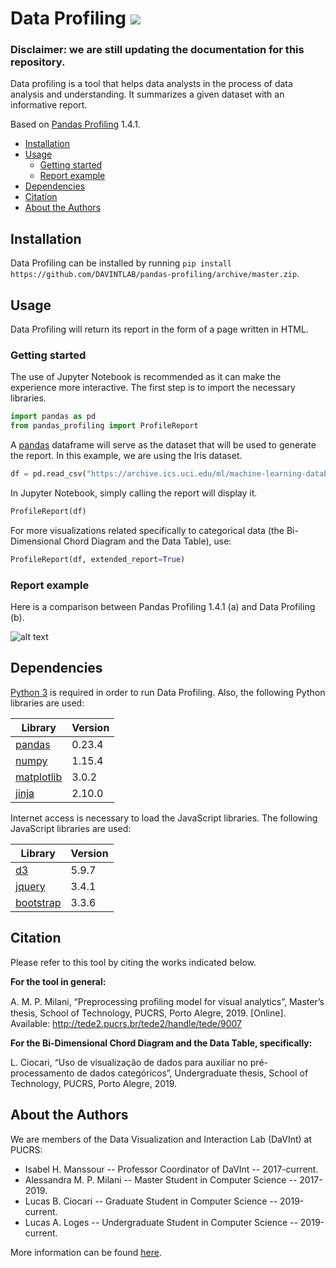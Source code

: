 # Data Profiling [![](https://img.shields.io/badge/python-3-blue.svg)](https://www.python.org/)

### **Disclaimer: we are still updating the documentation for this repository.**

Data profiling is a tool that helps data analysts in the process of data analysis and understanding. It summarizes a given dataset with an informative report.

Based on [Pandas Profiling](https://github.com/pandas-profiling/pandas-profiling) 1.4.1.

- [Installation](#installation)
- [Usage](#usage)
  - [Getting started](#getting-started)
  - [Report example](#report-example)
- [Dependencies](#dependencies)
- [Citation](#citation)
- [About the Authors](#about-the-authors)

## Installation

Data Profiling can be installed by running ```pip install https://github.com/DAVINTLAB/pandas-profiling/archive/master.zip```.

## Usage

Data Profiling will return its report in the form of a page written in HTML.

### Getting started

The use of Jupyter Notebook is recommended as it can make the experience more interactive. The first step is to import the necessary libraries.
```python
import pandas as pd
from pandas_profiling import ProfileReport
```
A [pandas](https://pandas.pydata.org/) dataframe will serve as the dataset that will be used to generate the report. In this example, we are using the Iris dataset.
```python
df = pd.read_csv("https://archive.ics.uci.edu/ml/machine-learning-databases/iris/iris.data", encoding='UTF-8')
```
In Jupyter Notebook, simply calling the report will display it.
```python
ProfileReport(df)
```
For more visualizations related specifically to categorical data (the Bi-Dimensional Chord Diagram and the Data Table), use:
```python
ProfileReport(df, extended_report=True)
```

### Report example

Here is a comparison between Pandas Profiling 1.4.1 (a) and Data Profiling (b).

![alt text][report]

[report]: https://imgur.com/VU9WCua.png

## Dependencies

[Python 3](https://www.python.org/) is required in order to run Data Profiling. Also, the following Python libraries are used:

| Library                                               | Version |
|-------------------------------------------------------|---------|
| [pandas](https://pandas.pydata.org/)                  | 0.23.4  |
| [numpy](https://numpy.org/)                           | 1.15.4  |
| [matplotlib](https://matplotlib.org/2.1.2/index.html) | 3.0.2   |
| [jinja](http://jinja.pocoo.org/docs/2.10/)            | 2.10.0  |

Internet access is necessary to load the JavaScript libraries. The following JavaScript libraries are used:

| Library                                      | Version |
|----------------------------------------------|---------|
| [d3](https://d3js.org/)                      | 5.9.7   |
| [jquery](https://jquery.com/)                | 3.4.1   |
| [bootstrap](https://getbootstrap.com/)       | 3.3.6   |

## Citation

Please refer to this tool by citing the works indicated below.

**For the tool in general:**

A. M. P. Milani, “Preprocessing proﬁling model for visual analytics”, Master’s thesis, School of Technology, PUCRS, Porto Alegre, 2019. [Online]. Available: http://tede2.pucrs.br/tede2/handle/tede/9007

**For the Bi-Dimensional Chord Diagram and the Data Table, specifically:**

L. Ciocari, “Uso de visualização de dados para auxiliar no pré-processamento de dados categóricos”, Undergraduate thesis, School of Technology, PUCRS, Porto Alegre, 2019.

## About the Authors

We are members of the Data Visualization and Interaction Lab (DaVInt) at PUCRS:
- Isabel H. Manssour -- Professor Coordinator of DaVInt -- 2017-current.
- Alessandra M. P. Milani -- Master Student in Computer Science -- 2017-2019.
- Lucas B. Ciocari -- Graduate Student in Computer Science -- 2019-current.
- Lucas A. Loges -- Undergraduate Student in Computer Science -- 2019-current.

More information can be found [here](https://www.inf.pucrs.br/davint/).

